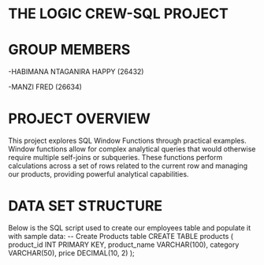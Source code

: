 # THE LOGIC CREW-SQL PROJECT

# GROUP MEMBERS

-HABIMANA NTAGANIRA HAPPY (26432)

-MANZI FRED (26634)

# PROJECT OVERVIEW

This project explores SQL Window Functions through practical examples. Window functions allow for complex analytical queries that would otherwise require multiple self-joins or subqueries. These functions perform calculations across a set of rows related to the current row and managing our products, providing powerful analytical capabilities.
# DATA SET STRUCTURE
Below is the SQL script used to create our employees table and populate it with sample data:
-- Create Products table
CREATE TABLE products (
    product_id INT PRIMARY KEY,
    product_name VARCHAR(100),
    category VARCHAR(50),
    price DECIMAL(10, 2)
);





